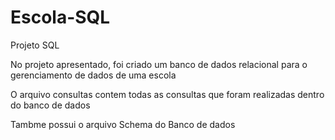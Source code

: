 # Escola-SQL
Projeto SQL 

No projeto apresentado, foi criado um banco de dados relacional para o gerenciamento de dados de uma escola

O arquivo consultas contem todas as consultas que foram realizadas dentro do banco de dados

Tambme possui o arquivo Schema do Banco de dados
